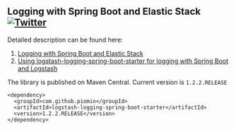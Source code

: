 ## Logging with Spring Boot and Elastic Stack  [![Twitter](https://img.shields.io/twitter/follow/piotr_minkowski.svg?style=social&logo=twitter&label=Follow%20Me)](https://twitter.com/piotr_minkowski)

Detailed description can be found here: 
1. [Logging with Spring Boot and Elastic Stack](https://piotrminkowski.wordpress.com/2019/05/07/logging-with-spring-boot-and-elastic-stack/)
2. [Using logstash-logging-spring-boot-starter for logging with Spring Boot and Logstash](https://piotrminkowski.wordpress.com/2019/10/02/using-logstash-logging-spring-boot-starter-for-logging-with-spring-boot-and-logstash/)

The library is published on Maven Central. Current version is `1.2.2.RELEASE`
```
<dependency>
  <groupId>com.github.piomin</groupId>
  <artifactId>logstash-logging-spring-boot-starter</artifactId>
  <version>1.2.2.RELEASE</version>
</dependency>
```